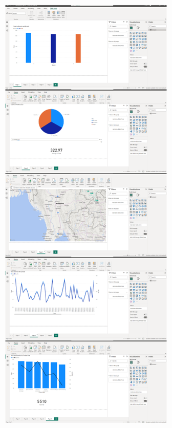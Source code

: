 <img src="https://github.com/smriti2911/PowerBI_Dashboard/blob/main/Screenshot%202024-09-25%20213700.png" alt="Image Description">
<img src="https://github.com/smriti2911/PowerBI_Dashboard/blob/main/Screenshot%202024-09-25%20213737.png" alt="Image Description">
<img src="https://github.com/smriti2911/PowerBI_Dashboard/blob/main/Screenshot%202024-09-25%20213830.png" alt="Image Description">
<img src="https://github.com/smriti2911/PowerBI_Dashboard/blob/main/Screenshot%202024-09-25%20213804.png" alt="Image Description">
<img src="https://github.com/smriti2911/PowerBI_Dashboard/blob/main/Screenshot%202024-09-25%20213845.png" alt="Image Description">
